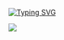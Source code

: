 <a href="https://git.io/typing-svg"><img src="https://readme-typing-svg.demolab.com?font=Fira+Code&weight=600&size=50&pause=1000&color=F78AD1&width=1000&height=100&lines=Hello%2C+welcome+to+my+FuUNNY+lab." alt="Typing SVG" /></a>

<a href="https://twossu.tistory.com/)"><img src="https://img.shields.io/badge/TISTORY-000000?style=for-the-badge&logo=tistory&logoColor=white"></a>
